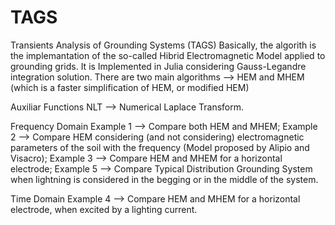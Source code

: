 # TAGS
Transients Analysis of Grounding Systems (TAGS)
Basically, the algorith is the implemantation of the so-called Hibrid Electromagnetic Model applied to grounding grids. It is Implemented in Julia considering Gauss-Legandre integration solution. 
There are two main algorithms --> HEM and MHEM (which is a faster simplification of HEM, or modified HEM)

Auxiliar Functions
NLT --> Numerical Laplace Transform.

Frequency Domain
Example 1 --> Compare both HEM and MHEM;
Example 2 --> Compare HEM considering (and not considering) electromagnetic parameters of the soil with the frequency (Model proposed by Alipio and Visacro);
Example 3 --> Compare HEM and MHEM for a horizontal electrode;
Example 5 --> Compare Typical Distribution Grounding System when lightning is considered in the begging or in the middle of the system.

Time Domain
Example 4 --> Compare HEM and MHEM for a horizontal electrode, when excited by a lighting current.
